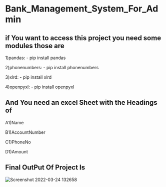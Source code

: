 # Bank_Management_System_For_Admin

##  if You want to access this project you need some modules those are

1)pandas: - pip install pandas

2)phonenumbers: - pip install phonenumbers

3)xlrd: - pip install xlrd

4)openpyxl: - pip install openpyxl

##  And You need an excel Sheet with the Headings of

A1)Name

B1)AccountNumber

C1)PhoneNo

D1)Amount

## Final OutPut Of Project Is

![Screenshot 2022-03-24 132658](https://user-images.githubusercontent.com/73814328/159868969-660ad77f-a500-4ce3-bec0-01fa388cbbf5.png)
